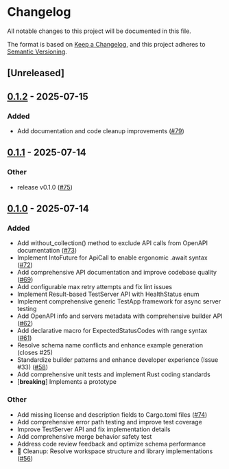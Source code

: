 # Changelog

All notable changes to this project will be documented in this file.

The format is based on [Keep a Changelog](https://keepachangelog.com/en/1.0.0/),
and this project adheres to [Semantic Versioning](https://semver.org/spec/v2.0.0.html).

## [Unreleased]

## [0.1.2](https://github.com/ilaborie/clawspec/compare/clawspec-core-v0.1.1...clawspec-core-v0.1.2) - 2025-07-15

### Added

- Add documentation and code cleanup improvements ([#79](https://github.com/ilaborie/clawspec/pull/79))

## [0.1.1](https://github.com/ilaborie/clawspec/compare/clawspec-core-v0.1.0...clawspec-core-v0.1.1) - 2025-07-14

### Other

- release v0.1.0 ([#75](https://github.com/ilaborie/clawspec/pull/75))

## [0.1.0](https://github.com/ilaborie/clawspec/releases/tag/clawspec-core-v0.1.0) - 2025-07-14

### Added

- Add without_collection() method to exclude API calls from OpenAPI documentation ([#73](https://github.com/ilaborie/clawspec/pull/73))
- Implement IntoFuture for ApiCall to enable ergonomic .await syntax ([#72](https://github.com/ilaborie/clawspec/pull/72))
- Add comprehensive API documentation and improve codebase quality ([#69](https://github.com/ilaborie/clawspec/pull/69))
- Add configurable max retry attempts and fix lint issues
- Implement Result-based TestServer API with HealthStatus enum
- Implement comprehensive generic TestApp framework for async server testing
- Add OpenAPI info and servers metadata with comprehensive builder API ([#62](https://github.com/ilaborie/clawspec/pull/62))
- Add declarative macro for ExpectedStatusCodes with range syntax ([#61](https://github.com/ilaborie/clawspec/pull/61))
- Resolve schema name conflicts and enhance example generation (closes #25)
- Standardize builder patterns and enhance developer experience (Issue #33) ([#58](https://github.com/ilaborie/clawspec/pull/58))
- Add comprehensive unit tests and implement Rust coding standards
- [**breaking**] Implements a prototype

### Other

- Add missing license and description fields to Cargo.toml files ([#74](https://github.com/ilaborie/clawspec/pull/74))
- Add comprehensive error path testing and improve test coverage
- Improve TestServer API and fix implementation details
- Add comprehensive merge behavior safety test
- Address code review feedback and optimize schema performance
- 🧹 Cleanup: Resolve workspace structure and library implementations ([#56](https://github.com/ilaborie/clawspec/pull/56))
